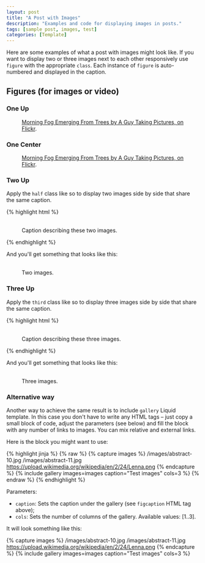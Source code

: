 ```yaml
---
layout: post
title: "A Post with Images"
description: "Examples and code for displaying images in posts."
tags: [sample post, images, test]
categories: [Template]
---
```


Here are some examples of what a post with images might look like. If you want to display two or three images next to each other responsively use `figure` with the appropriate `class`. Each instance of `figure` is auto-numbered and displayed in the caption.

## Figures (for images or video)

### One Up

<figure>
	<a href="https://farm9.staticflickr.com/8426/7758832526_cc8f681e48_b.jpg"><img src="https://farm9.staticflickr.com/8426/7758832526_cc8f681e48_c.jpg" alt=""></a>
	<figcaption><a href="https://www.flickr.com/photos/80901381@N04/7758832526/" title="Morning Fog Emerging From Trees by A Guy Taking Pictures, on Flickr">Morning Fog Emerging From Trees by A Guy Taking Pictures, on Flickr</a>.</figcaption>
</figure>

### One Center

<figure class="half center">
	<a href="https://farm9.staticflickr.com/8426/7758832526_cc8f681e48_b.jpg"><img src="https://farm9.staticflickr.com/8426/7758832526_cc8f681e48_c.jpg" alt=""></a>
	<figcaption><a href="https://www.flickr.com/photos/80901381@N04/7758832526/" title="Morning Fog Emerging From Trees by A Guy Taking Pictures, on Flickr">Morning Fog Emerging From Trees by A Guy Taking Pictures, on Flickr</a>.</figcaption>
</figure>

### Two Up

Apply the `half` class like so to display two images side by side that share the same caption.

{% highlight html %}
<figure class="half">
	<img src="/images/image-filename-1.jpg" alt="">
	<img src="/images/image-filename-2.jpg" alt="">
	<figcaption>Caption describing these two images.</figcaption>
</figure>
{% endhighlight %}

And you'll get something that looks like this:

<figure class="half">
	<a href="https://placehold.it/1200x600.jpg"><img src="https://placehold.it/600x300.jpg" alt=""></a>
	<a href="https://placehold.it/1200x600.jpg"><img src="https://placehold.it/600x300.jpg" alt=""></a>
	<img src="https://placehold.it/600x300.jpg" alt="">
	<img src="https://placehold.it/600x300.jpg" alt="">
	<figcaption>Two images.</figcaption>
</figure>

### Three Up

Apply the `third` class like so to display three images side by side that share the same caption.

{% highlight html %}
<figure class="third">
	<a href="https://placehold.it/1200x600.jpg"><img src="https://placehold.it/600x300.jpg" alt=""></a>
	<a href="https://placehold.it/1200x600.jpg"><img src="https://placehold.it/600x300.jpg" alt=""></a>
	<a href="https://placehold.it/1200x600.jpg"><img src="https://placehold.it/600x300.jpg" alt=""></a>
	<figcaption>Caption describing these three images.</figcaption>
</figure>
{% endhighlight %}

And you'll get something that looks like this:

<figure class="third">
	<a href="https://placehold.it/1200x600.jpg"><img src="https://placehold.it/600x300.jpg" alt=""></a>
	<a href="https://placehold.it/1200x600.jpg"><img src="https://placehold.it/600x300.jpg" alt=""></a>
	<a href="https://placehold.it/1200x600.jpg"><img src="https://placehold.it/600x300.jpg" alt=""></a>
	<a href="https://placehold.it/1200x600.jpg"><img src="https://placehold.it/600x300.jpg" alt=""></a>
	<a href="https://placehold.it/1200x600.jpg"><img src="https://placehold.it/600x300.jpg" alt=""></a>
	<a href="https://placehold.it/1200x600.jpg"><img src="https://placehold.it/600x300.jpg" alt=""></a>
	<figcaption>Three images.</figcaption>
</figure>

### Alternative way

Another way to achieve the same result is to include `gallery` Liquid template. In this case you
don't have to write any HTML tags – just copy a small block of code, adjust the parameters (see below)
and fill the block with any number of links to images. You can mix relative and external links.

Here is the block you might want to use:

{% highlight jinja %}
{% raw %}
{% capture images %}
	/images/abstract-10.jpg
	/images/abstract-11.jpg
	https://upload.wikimedia.org/wikipedia/en/2/24/Lenna.png
{% endcapture %}
{% include gallery images=images caption="Test images" cols=3 %}
{% endraw %}
{% endhighlight %}

Parameters:

- `caption`: Sets the caption under the gallery (see `figcaption` HTML tag above);
- `cols`: Sets the number of columns of the gallery.
Available values: [1..3].

It will look something like this:

{% capture images %}
	/images/abstract-10.jpg
	/images/abstract-11.jpg
	https://upload.wikimedia.org/wikipedia/en/2/24/Lenna.png
{% endcapture %}
{% include gallery images=images caption="Test images" cols=3 %}
